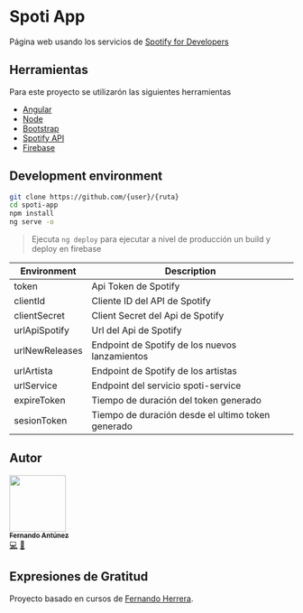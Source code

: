 # Spoti App
Página web usando los servicios de [Spotify for Developers](https://developer.spotify.com/)

## Herramientas

Para este proyecto se utilizarón las siguientes herramientas

* [Angular](https://angular.io/)
* [Node](https://nodejs.org/es/)
* [Bootstrap](https://getbootstrap.com/)
* [Spotify API](https://developer.spotify.com/)
* [Firebase](https://firebase.google.com/?hl=es)

## Development environment

```bash
git clone https://github.com/{user}/{ruta}
cd spoti-app
npm install
ng serve -o
```
> Ejecuta `ng deploy` para ejecutar a nivel de producción un build y deploy en firebase


| Environment      	| Description                                       	|
|----------------	|---------------------------------------------------	|
| token          	| Api Token de Spotify                                 	|
| clientId       	| Cliente ID del API de Spotify                        	|
| clientSecret   	| Client Secret del Api de Spotify                    	|
| urlApiSpotify  	| Url del Api de Spotify                            	|
| urlNewReleases 	| Endpoint de Spotify de los nuevos lanzamientos       	|
| urlArtista     	| Endpoint de Spotify de los artistas                  	|
| urlService     	| Endpoint del servicio spoti-service               	|
| expireToken    	| Tiempo de duración del token generado             	|
| sesionToken    	| Tiempo de duración desde el ultimo token generado 	|

## Autor


[<img src="https://avatars2.githubusercontent.com/u/48934580?s=460&v=4" width="100px;"/><br /><sub><b>Fernando Antúnez</b></sub>](https://github.com/FJALCode)<br />[💻](https://github.com/FJALCode "Code") [📢](#talk-Meabed "Talks")

## Expresiones de Gratitud
Proyecto basado en cursos de [Fernando Herrera](https://github.com/Klerith).